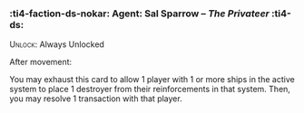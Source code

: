 ### :ti4-faction-ds-nokar: **Agent**: Sal Sparrow – _The Privateer_ :ti4-ds:
<span style="font-variant:small-caps;">Unlock</span>: Always Unlocked

After movement:

You may exhaust this card to allow 1 player with 1 or more ships in the active system to place 1 destroyer from their reinforcements in that system. Then, you may resolve 1 transaction with that player.
